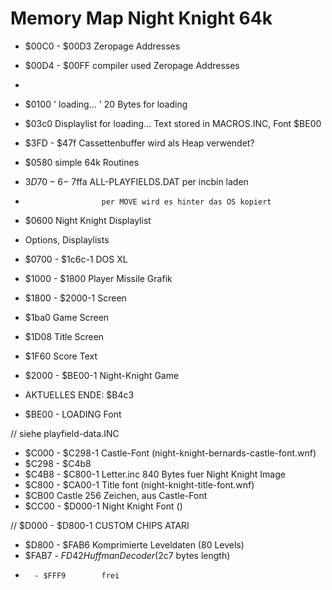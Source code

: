 # Memory Map Night Knight 64k

* $00C0 - $00D3        Zeropage Addresses
* $00D4 - $00FF        compiler used Zeropage Addresses
* 
* $0100 '    loading...      ' 20 Bytes for loading
* $03c0 Displaylist for loading... Text stored in MACROS.INC, Font $BE00

* $3FD - $47f          Cassettenbuffer wird als Heap verwendet?

* $0580                simple 64k Routines
* $3D70 - 6 - ~$7ffa   ALL-PLAYFIELDS.DAT per incbin laden
*                      per MOVE wird es hinter das OS kopiert

* $0600                Night Knight Displaylist

* Options, Displaylists

* $0700 - $1c6c-1      DOS XL

* $1000 - $1800        Player Missile Grafik
* $1800 - $2000-1      Screen

* $1ba0                Game Screen
* $1D08                Title Screen
* $1F60                Score Text

* $2000 - $BE00-1      Night-Knight Game
* AKTUELLES ENDE: $B4c3

* $BE00 -              LOADING Font

// siehe playfield-data.INC
* $C000 - $C298-1      Castle-Font (night-knight-bernards-castle-font.wnf)
* $C298 - $C4b8        
* $C4B8 - $C800-1      Letter.inc 840 Bytes fuer Night Knight Image
* $C800 - $CA00-1      Title font (night-knight-title-font.wnf)
* $CB00                Castle 256 Zeichen, aus Castle-Font
* $CC00 - $D000-1      Night Knight Font ()

// $D000 - $D800-1     CUSTOM CHIPS ATARI

* $D800 - $FAB6        Komprimierte Leveldaten (80 Levels)
* $FAB7 - $FD42        Huffman Decoder ($2c7 bytes length)
*       - $FFF9        frei
